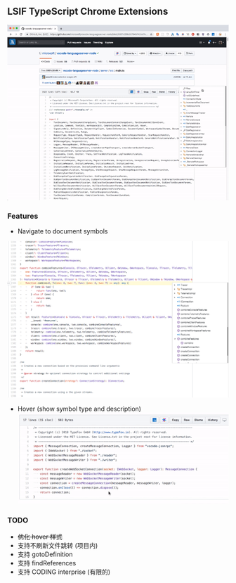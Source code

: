 ## LSIF TypeScript Chrome Extensions
![](snapshot/all.gif)
### Features

- Navigate to document symbols

![](snapshot/navigate-to-symbol.png)

- Hover (show symbol type and description)
![](snapshot/hover.gif)

### TODO

- ~~优化 hover 样式~~
- 支持不刷新文件跳转 (项目内)
- 支持 gotoDefinition
- 支持 findReferences
- 支持 CODING interprise (有限的)
